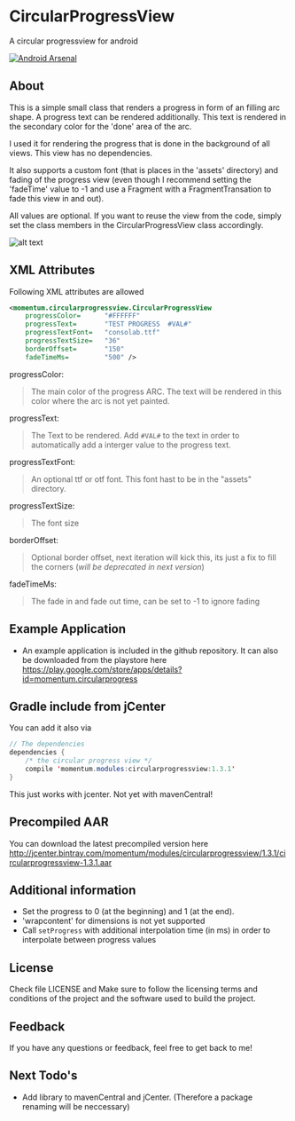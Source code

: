 # CircularProgressView

A circular progressview for android

[![Android Arsenal](https://img.shields.io/badge/Android%20Arsenal-CircularProgressView-brightgreen.svg?style=flat)](http://android-arsenal.com/details/1/1815)

## About

This is a simple small class that renders a progress in form of an filling arc shape.
A progress text can be rendered additionally. This text is rendered in the secondary color for the 'done' area of the arc.

I used it for rendering the progress that is done in the background of all views. This view has no dependencies.

It also supports a custom font (that is places in the 'assets' directory) and fading of the progress view (even though I recommend setting the 'fadeTime' value to -1 and use a Fragment with a FragmentTransation to fade this view in and out).

All values are optional. If you want to reuse the view from the code, simply set the class members in the CircularProgressView class accordingly.


![alt text](https://github.com/momentumlab/CircularProgressView/blob/master/demo.gif "Example")

## XML Attributes

Following XML attributes are allowed

```xml
<momentum.circularprogressview.CircularProgressView
	progressColor=		"#FFFFFF"
	progressText=		"TEST PROGRESS  #VAL#"
	progressTextFont=	"consolab.ttf"
	progressTextSize=	"36"
	borderOffset=		"150"
	fadeTimeMs=			"500" />
```

progressColor:
> The main color of the progress ARC.
> The text will be rendered in this color where the arc is not yet painted.

progressText:
> The Text to be rendered.
> Add `#VAL#` to the text in order to automatically add a interger value to the progress text.

progressTextFont:
> An optional ttf or otf font.
> This font hast to be in the "assets" directory.

progressTextSize:
> The font size

borderOffset:
> Optional border offset, next iteration will kick this,
> its just a fix to fill the corners (*will be deprecated in next version*)

fadeTimeMs:
> The fade in and fade out time, can be set to -1 to ignore fading

## Example Application
* An example application is included in the github repository. It can also be downloaded from the playstore here https://play.google.com/store/apps/details?id=momentum.circularprogress

## Gradle include from jCenter
You can add it also via

```java
// The dependencies
dependencies {
    /* the circular progress view */
    compile 'momentum.modules:circularprogressview:1.3.1'
}
```

This just works with jcenter. Not yet with mavenCentral!

## Precompiled AAR
You can download the latest precompiled version here http://jcenter.bintray.com/momentum/modules/circularprogressview/1.3.1/circularprogressview-1.3.1.aar

## Additional information
* Set the progress to 0 (at the beginning) and 1 (at the end).
* 'wrapcontent' for dimensions is not yet supported
* Call `setProgress` with additional interpolation time (in ms) in order to interpolate between progress values

## License
Check file LICENSE and Make sure to follow the licensing terms and conditions of the project and the software used to build the project.

## Feedback
If you have any questions or feedback, feel free to get back to me!

## Next Todo's
* Add library to mavenCentral and jCenter. (Therefore a package renaming will be neccessary)